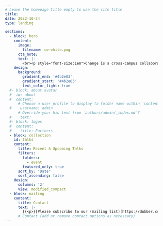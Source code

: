 ```yaml
---
# Leave the homepage title empty to use the site title
title:
date: 2022-10-24
type: landing

sections:
  - block: hero
    content:
      image:
        filename: uw-white.png
      cta_note:
      text: |-
        <br><p style="font-size:1em">Change is a cross-campus collaboration bringing together faculty and students from the University of Washington with the wider community to collaborate on and explore the challenges of developing technology in the context of positive social change. The change organization seeks to make connections between researchers, outside organizations, and the public to inspire the development of new capabilities aligned with the interests of those most in need.</p>
    design:
      background:
        gradient_end: '#4b2e83'
        gradient_start: '#4b2e83'
        text_color_light: true
  #- block: about.avatar
  #  id: about
  #  content:
      # Choose a user profile to display (a folder name within `content/authors/`)
  #    username: admin
      # Override your bio text from `authors/admin/_index.md`?
  #    text:
  #- block: logos
  #  content:
  #    title: Partners
  - block: collection
    id: talks
    content:
      title: Recent & Upcoming Talks
      filters:
        folders:
          - event
        featured_only: true
      sort_by: "Date"
      sort_ascending: false
    design:
      columns: '2'
      view: modified_compact
  - block: mailing
    content:
      title: Contact
      text: |-
        {{<p>}}Please subscribe to our (mailing list)[https://dubber.cs.washington.edu/mailman/listinfo/change]. View archives at mail-archive.com{{</p>}}
      # Contact (add or remove contact options as necessary)
---
```

